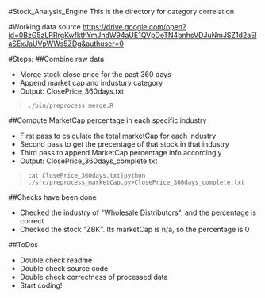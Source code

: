 #Stock_Analysis_Engine
This is the directory for category correlation

#Working data source
https://drive.google.com/open?id=0BzG5zLRRrgKwfkthYmJhdW94aUE1QVpDeTN4bnhsVDJuNmJSZ1d2aElaSExJaUVpWWs5ZDg&authuser=0

#Steps:
##Combine raw data
- Merge stock close price for the past 360 days
- Append market cap and industury category
- Output: ClosePrice_360days.txt

>`./bin/preprocess_merge.R`

##Compute MarketCap percentage in each specific industry
- First pass to calculate the total marketCap for each industry
- Second pass to get the precentage of that stock in that industry
- Third pass to append MarketCap percentage info accordingly
- Output: ClosePrice_360days_complete.txt

>`cat ClosePrice_360days.txt|python ./src/preprocess_marketCap.py>ClosePrice_360days_complete.txt`

##Checks have been done
- Checked the industry of "Wholesale Distributors", and the percentage is correct
- Checked the stock "ZBK". Its marketCap is n/a, so the percentage is 0


##ToDos
- Double check readme
- Double check source code
- Double check correctness of processed data
- Start coding!